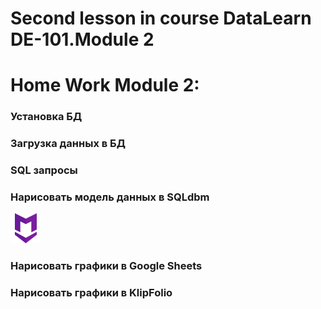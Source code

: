 # Second lesson in course DataLearn DE-101.Module 2

# Home Work Module 2:


### Установка БД



### Загрузка данных в БД


### SQL запросы


### Нарисовать модель данных в SQLdbm

![SQLdbm model](https://github.com/adam-p/markdown-here/raw/master/src/common/images/icon48.png "SQLdbm model")
### Нарисовать графики в Google Sheets


### Нарисовать графики в KlipFolio

```
